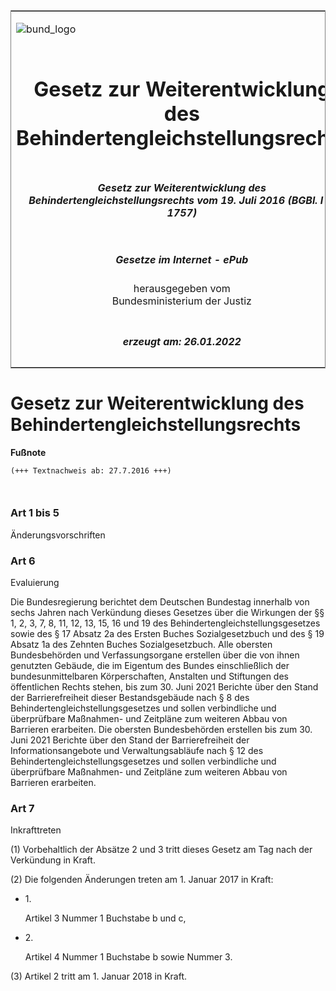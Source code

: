 <span id="DECKBLATT.html"></span>

<table border="0" frame="border" width="100%">

<tr valign="top">

<td align="left">

![bund\_logo](BfJ_2021_Web_de_de.gif)

</td>

<td align="right">

 

</td>

</tr>

<tr align="center" valign="middle">

<td colspan="2">

# Gesetz zur Weiterentwicklung des Behindertengleichstellungsrechts

</td>

</tr>

<tr align="center" valign="middle">

<td colspan="2">

##### Gesetz zur Weiterentwicklung des Behindertengleichstellungsrechts vom 19. Juli 2016 (BGBl. I S. 1757)

</td>

</tr>

<tr align="center" valign="middle">

<td colspan="2">

  
  

##### Gesetze im Internet - ePub  
  
herausgegeben vom  
Bundesministerium der Justiz

</td>

</tr>

<tr align="center" valign="bottom">

<td colspan="2">

  
  

##### erzeugt am: 26.01.2022

</td>

</tr>

</table>

<span id="BJNR175700016.html"></span>

# Gesetz zur Weiterentwicklung des Behindertengleichstellungsrechts

<div>

  
**Fußnote**

<div class="jnhtml">

<div>

<div class="jurAbsatz">

  

``` 
(+++ Textnachweis ab: 27.7.2016 +++)

 
```

</div>

</div>

</div>

</div>

<span id="BJNR175700016BJNE000100000.html"></span>

### Art 1 bis 5  
Änderungsvorschriften

<div>

<div class="jnhtml">

<div>

</div>

</div>

</div>

<span id="BJNR175700016BJNE000200000.html"></span>

### Art 6  
Evaluierung

<div>

<div class="jnhtml">

<div>

<div class="jurAbsatz">

Die Bundesregierung berichtet dem Deutschen Bundestag innerhalb von
sechs Jahren nach Verkündung dieses Gesetzes über die Wirkungen der §§
1, 2, 3, 7, 8, 11, 12, 13, 15, 16 und 19 des
Behindertengleichstellungsgesetzes sowie des § 17 Absatz 2a des Ersten
Buches Sozialgesetzbuch und des § 19 Absatz 1a des Zehnten Buches
Sozialgesetzbuch. Alle obersten Bundesbehörden und Verfassungsorgane
erstellen über die von ihnen genutzten Gebäude, die im Eigentum des
Bundes einschließlich der bundesunmittelbaren Körperschaften, Anstalten
und Stiftungen des öffentlichen Rechts stehen, bis zum 30. Juni 2021
Berichte über den Stand der Barrierefreiheit dieser Bestandsgebäude nach
§ 8 des Behindertengleichstellungsgesetzes und sollen verbindliche und
überprüfbare Maßnahmen- und Zeitpläne zum weiteren Abbau von Barrieren
erarbeiten. Die obersten Bundesbehörden erstellen bis zum 30. Juni 2021
Berichte über den Stand der Barrierefreiheit der Informationsangebote
und Verwaltungsabläufe nach § 12 des Behindertengleichstellungsgesetzes
und sollen verbindliche und überprüfbare Maßnahmen- und Zeitpläne zum
weiteren Abbau von Barrieren erarbeiten.

</div>

</div>

</div>

</div>

<span id="BJNR175700016BJNE000300000.html"></span>

### Art 7  
Inkrafttreten

<div>

<div class="jnhtml">

<div>

<div class="jurAbsatz">

(1) Vorbehaltlich der Absätze 2 und 3 tritt dieses Gesetz am Tag nach
der Verkündung in Kraft.

</div>

<div class="jurAbsatz">

(2) Die folgenden Änderungen treten am 1. Januar 2017 in Kraft:

  - 1\.
    
    <div>
    
    Artikel 3 Nummer 1 Buchstabe b und c,
    
    </div>

  - 2\.
    
    <div>
    
    Artikel 4 Nummer 1 Buchstabe b sowie Nummer 3.
    
    </div>

</div>

<div class="jurAbsatz">

(3) Artikel 2 tritt am 1. Januar 2018 in Kraft.

</div>

</div>

</div>

</div>
